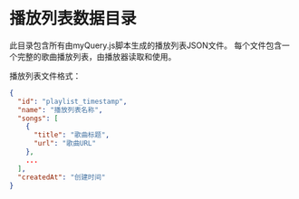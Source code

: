 # 播放列表数据目录

此目录包含所有由myQuery.js脚本生成的播放列表JSON文件。
每个文件包含一个完整的歌曲播放列表，由播放器读取和使用。

播放列表文件格式：

```json
{
  "id": "playlist_timestamp",
  "name": "播放列表名称",
  "songs": [
    {
      "title": "歌曲标题",
      "url": "歌曲URL"
    },
    ...
  ],
  "createdAt": "创建时间"
}
```
